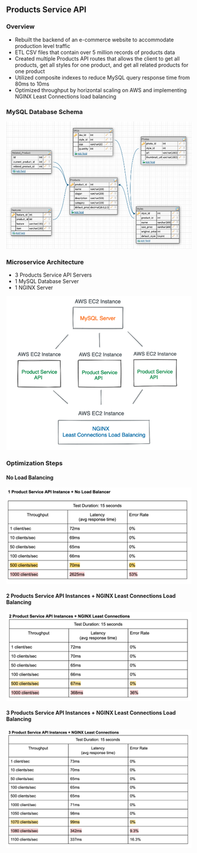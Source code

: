 ## Products Service API

### Overview
- Rebuilt the backend of an e-commerce website to accommodate production level traffic
- ETL CSV files that contain over 5 million records of products data
- Created multiple Products API routes that allows the client to get all products, get all styles for one product, and get all related products for one product
- Utilized composite indexes to reduce MySQL query response time from 80ms to 10ms
- Optimized throughput by horizontal scaling on AWS and implementing NGINX Least Connections load balancing

### MySQL Database Schema
<img src="./schema.png" width="500px">

### Microservice Architecture
- 3 Products Service API Servers
- 1 MySQL Database Server
- 1 NGINX Server
<img src="./microserviceDesign.png" width="500px">

### Optimization Steps
#### No Load Balancing
<img src="./no-balancer.png" width="500px">

#### 2 Products Service API Instances + NGINX Least Connections Load Balancing
<img src="./balancer-2-instance.png" width="500px">

#### 3 Products Service API Instances + NGINX Least Connections Load Balancing
<img src="./balancer-3-instance.png" width="500px">








